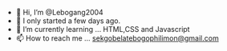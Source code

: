 - 👋 Hi, I’m @Lebogang2004
- 👀 I only started a few days ago.
- 🌱 I’m currently learning ... HTML,CSS and Javascript
- 📫 How to reach me ... sekgobelatebogophilimon@gmail.com

<!---
Lebogang2004/Lebogang2004 is a ✨ special ✨ repository because its `README.md` (this file) appears on your GitHub profile.
You can click the Preview link to take a look at your changes.
--->
